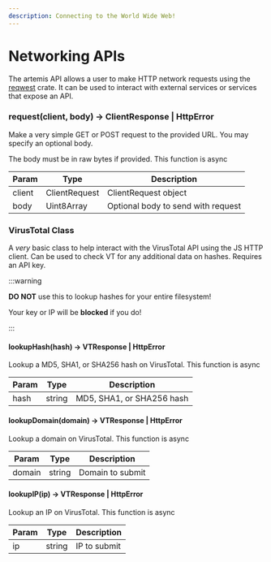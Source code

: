 ```yaml
---
description: Connecting to the World Wide Web!
---
```


# Networking APIs

The artemis API allows a user to make HTTP network requests using the
[reqwest](https://docs.rs/reqwest/latest/reqwest/index.html) crate. It can be
used to interact with external services or services that expose an API.

### request(client, body) -> ClientResponse | HttpError

Make a very simple GET or POST request to the provided URL. You may specify an
optional body.

The body must be in raw bytes if provided. This function is async

| Param  | Type          | Description                        |
| ------ | ------------- | ---------------------------------- |
| client | ClientRequest | ClientRequest object               |
| body   | Uint8Array    | Optional body to send with request |

### VirusTotal Class

A _very_ basic class to help interact with the VirusTotal API using the JS HTTP
client. Can be used to check VT for any additional data on hashes. Requires an
API key.

:::warning

**DO NOT** use this to lookup hashes for your entire filesystem!

Your key or IP will be **blocked** if you do!

:::

#### lookupHash(hash) -> VTResponse | HttpError

Lookup a MD5, SHA1, or SHA256 hash on VirusTotal. This function is async

| Param | Type   | Description               |
| ----- | ------ | ------------------------- |
| hash  | string | MD5, SHA1, or SHA256 hash |

#### lookupDomain(domain) -> VTResponse | HttpError

Lookup a domain on VirusTotal. This function is async

| Param  | Type   | Description      |
| ------ | ------ | ---------------- |
| domain | string | Domain to submit |

#### lookupIP(ip) -> VTResponse | HttpError

Lookup an IP on VirusTotal. This function is async

| Param | Type   | Description  |
| ----- | ------ | ------------ |
| ip    | string | IP to submit |
